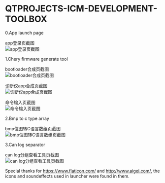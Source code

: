 ﻿# QTPROJECTS-ICM-DEVELOPMENT-TOOLBOX

0.App launch page

app登录页截图\
![app登录页截图](https://github.com/bingshuizhilian/QTPROJECTS-ICM-DEVELOPMENT-TOOLBOX/blob/master/resources/pic0.png)

1.Chery firmware generate tool

bootloader合成页截图\
![bootloader合成页截图](https://github.com/bingshuizhilian/QTPROJECTS-ICM-DEVELOPMENT-TOOLBOX/blob/master/resources/pic1.png)

诊断仪app合成页截图\
![诊断仪app合成页截图](https://github.com/bingshuizhilian/QTPROJECTS-ICM-DEVELOPMENT-TOOLBOX/blob/master/resources/pic2.png)

命令输入页截图\
![命令输入页截图](https://github.com/bingshuizhilian/QTPROJECTS-ICM-DEVELOPMENT-TOOLBOX/blob/master/resources/pic3.png)

2.Bmp to c type array

bmp位图转C语言数组页截图\
![bmp位图转C语言数组页截图](https://github.com/bingshuizhilian/QTPROJECTS-ICM-DEVELOPMENT-TOOLBOX/blob/master/resources/pic4.png)

3.Can log separator

can log分组查看工具页截图\
![can log分组查看工具页截图](https://github.com/bingshuizhilian/QTPROJECTS-ICM-DEVELOPMENT-TOOLBOX/blob/master/resources/pic5.png)

Special thanks for https://www.flaticon.com/ and http://www.aigei.com/, the icons and soundeffects used in launcher were found in them.